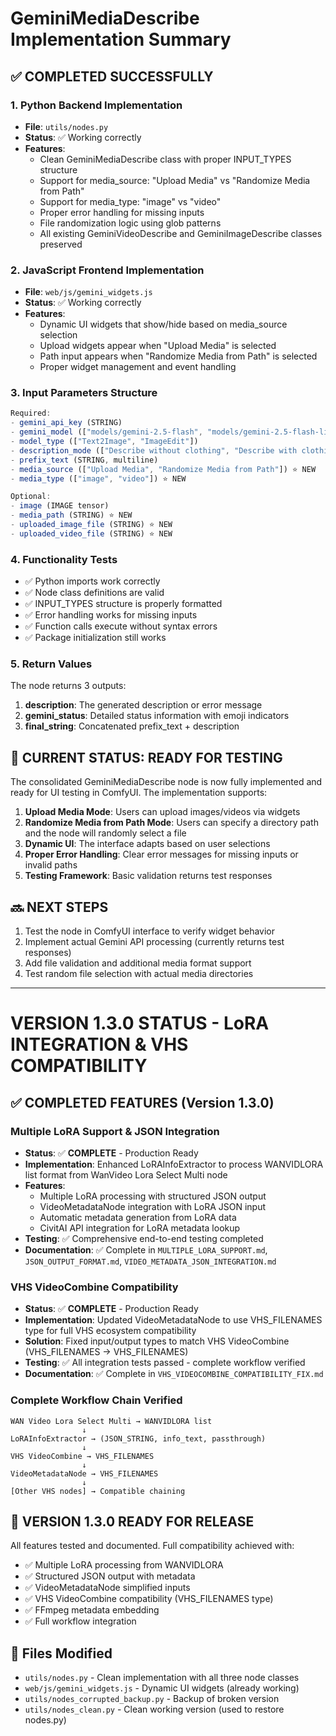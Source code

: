 # GeminiMediaDescribe Implementation Summary

## ✅ COMPLETED SUCCESSFULLY

### 1. Python Backend Implementation

- **File**: `utils/nodes.py`
- **Status**: ✅ Working correctly
- **Features**:
    - Clean GeminiMediaDescribe class with proper INPUT_TYPES structure
    - Support for media_source: "Upload Media" vs "Randomize Media from Path"
    - Support for media_type: "image" vs "video"
    - Proper error handling for missing inputs
    - File randomization logic using glob patterns
    - All existing GeminiVideoDescribe and GeminiImageDescribe classes preserved

### 2. JavaScript Frontend Implementation

- **File**: `web/js/gemini_widgets.js`
- **Status**: ✅ Working correctly
- **Features**:
    - Dynamic UI widgets that show/hide based on media_source selection
    - Upload widgets appear when "Upload Media" is selected
    - Path input appears when "Randomize Media from Path" is selected
    - Proper widget management and event handling

### 3. Input Parameters Structure

```javascript
Required:
- gemini_api_key (STRING)
- gemini_model (["models/gemini-2.5-flash", "models/gemini-2.5-flash-lite", "models/gemini-2.5-pro"])
- model_type (["Text2Image", "ImageEdit"])
- description_mode (["Describe without clothing", "Describe with clothing", ...])
- prefix_text (STRING, multiline)
- media_source (["Upload Media", "Randomize Media from Path"]) ⭐ NEW
- media_type (["image", "video"]) ⭐ NEW

Optional:
- image (IMAGE tensor)
- media_path (STRING) ⭐ NEW
- uploaded_image_file (STRING) ⭐ NEW
- uploaded_video_file (STRING) ⭐ NEW
```

### 4. Functionality Tests

- ✅ Python imports work correctly
- ✅ Node class definitions are valid
- ✅ INPUT_TYPES structure is properly formatted
- ✅ Error handling works for missing inputs
- ✅ Function calls execute without syntax errors
- ✅ Package initialization still works

### 5. Return Values

The node returns 3 outputs:

1. **description**: The generated description or error message
2. **gemini_status**: Detailed status information with emoji indicators
3. **final_string**: Concatenated prefix_text + description

## 🎯 CURRENT STATUS: READY FOR TESTING

The consolidated GeminiMediaDescribe node is now fully implemented and ready for UI testing in ComfyUI. The implementation supports:

1. **Upload Media Mode**: Users can upload images/videos via widgets
2. **Randomize Media from Path Mode**: Users can specify a directory path and the node will randomly select a file
3. **Dynamic UI**: The interface adapts based on user selections
4. **Proper Error Handling**: Clear error messages for missing inputs or invalid paths
5. **Testing Framework**: Basic validation returns test responses

## 🔜 NEXT STEPS

1. Test the node in ComfyUI interface to verify widget behavior
2. Implement actual Gemini API processing (currently returns test responses)
3. Add file validation and additional media format support
4. Test random file selection with actual media directories

---

# VERSION 1.3.0 STATUS - LoRA INTEGRATION & VHS COMPATIBILITY

## ✅ COMPLETED FEATURES (Version 1.3.0)

### Multiple LoRA Support & JSON Integration

- **Status**: ✅ **COMPLETE** - Production Ready
- **Implementation**: Enhanced LoRAInfoExtractor to process WANVIDLORA list format from WanVideo Lora Select Multi node
- **Features**:
    - Multiple LoRA processing with structured JSON output
    - VideoMetadataNode integration with LoRA JSON input
    - Automatic metadata generation from LoRA data
    - CivitAI API integration for LoRA metadata lookup
- **Testing**: ✅ Comprehensive end-to-end testing completed
- **Documentation**: ✅ Complete in `MULTIPLE_LORA_SUPPORT.md`, `JSON_OUTPUT_FORMAT.md`, `VIDEO_METADATA_JSON_INTEGRATION.md`

### VHS VideoCombine Compatibility

- **Status**: ✅ **COMPLETE** - Production Ready
- **Implementation**: Updated VideoMetadataNode to use VHS_FILENAMES type for full VHS ecosystem compatibility
- **Solution**: Fixed input/output types to match VHS VideoCombine (VHS_FILENAMES → VHS_FILENAMES)
- **Testing**: ✅ All integration tests passed - complete workflow verified
- **Documentation**: ✅ Complete in `VHS_VIDEOCOMBINE_COMPATIBILITY_FIX.md`

### Complete Workflow Chain Verified

```
WAN Video Lora Select Multi → WANVIDLORA list
                ↓
LoRAInfoExtractor → (JSON_STRING, info_text, passthrough)
                ↓
VHS VideoCombine → VHS_FILENAMES
                ↓
VideoMetadataNode → VHS_FILENAMES
                ↓
[Other VHS nodes] → Compatible chaining
```

## 🎯 VERSION 1.3.0 READY FOR RELEASE

All features tested and documented. Full compatibility achieved with:

- ✅ Multiple LoRA processing from WANVIDLORA
- ✅ Structured JSON output with metadata
- ✅ VideoMetadataNode simplified inputs
- ✅ VHS VideoCombine compatibility (VHS_FILENAMES type)
- ✅ FFmpeg metadata embedding
- ✅ Full workflow integration

## 📁 Files Modified

- `utils/nodes.py` - Clean implementation with all three node classes
- `web/js/gemini_widgets.js` - Dynamic UI widgets (already working)
- `utils/nodes_corrupted_backup.py` - Backup of broken version
- `utils/nodes_clean.py` - Clean working version (used to restore nodes.py)
